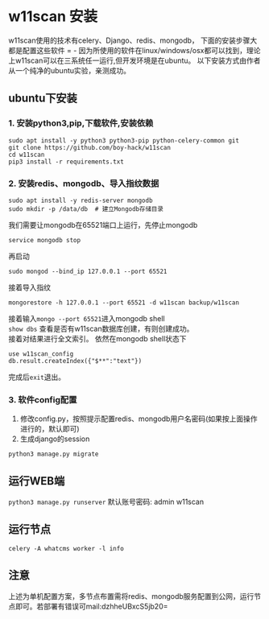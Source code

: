 # w11scan 安装
w11scan使用的技术有celery、Django、redis、mongodb，
下面的安装步骤大都是配置这些软件 = - 
因为所使用的软件在linux/windows/osx都可以找到，理论上w11scan可以在三系统任一运行,但开发环境是在ubuntu。
以下安装方式由作者从一个纯净的ubuntu实验，亲测成功。

## ubuntu下安装

### 1. 安装python3,pip,下载软件,安装依赖
```
sudo apt install -y python3 python3-pip python-celery-common git
git clone https://github.com/boy-hack/w11scan
cd w11scan
pip3 install -r requirements.txt
```

### 2. 安装redis、mongodb、导入指纹数据
```
sudo apt install -y redis-server mongodb 
sudo mkdir -p /data/db  # 建立Mongodb存储目录
```  
我们需要让mongodb在65521端口上运行，先停止mongodb
```
service mongodb stop
```
再启动
```
sudo mongod --bind_ip 127.0.0.1 --port 65521
```
接着导入指纹
```
mongorestore -h 127.0.0.1 --port 65521 -d w11scan backup/w11scan
```  
接着输入`mongo --port 65521`进入mongodb shell  
`show dbs`
查看是否有w11scan数据库创建，有则创建成功。  
接着对结果进行全文索引。
依然在mongodb shell状态下
```
use w11scan_config
db.result.createIndex({"$**":"text"})
```
完成后`exit`退出。

### 3. 软件config配置
1. 修改config.py，按照提示配置redis、mongodb用户名密码(如果按上面操作进行的，默认即可)
2. 生成django的session
```
python3 manage.py migrate
```

## 运行WEB端
```python3 manage.py runserver```
默认账号密码: admin w11scan
## 运行节点
```celery -A whatcms worker -l info```

## 注意
上述为单机配置方案，多节点布置需将redis、mongodb服务配置到公网，运行节点即可。若部署有错误可mail:dzhheUBxcS5jb20=

